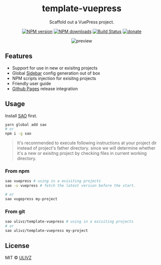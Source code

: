 <h1 align="center">template-vuepress</h1>

<p align="center">
  Scaffold out a VuePress project.
</p>

<p align="center">
<a href="https://npmjs.com/package/template-vuepress"><img src="https://img.shields.io/npm/v/template-vuepress.svg?style=flat" alt="NPM version"></a> <a href="https://npmjs.com/package/template-vuepress"><img src="https://img.shields.io/npm/dm/template-vuepress.svg?style=flat" alt="NPM downloads"></a> <a href="https://circleci.com/gh/ulivz/template-vuepress"><img src="https://img.shields.io/circleci/project/ulivz/template-vuepress/master.svg?style=flat" alt="Build Status"></a> <a href="https://github.com/ulivz/donate"><img src="https://img.shields.io/badge/$-donate-ff69b4.svg?maxAge=2592000&amp;style=flat" alt="donate"></a>
</p>

<p align="center">
  <img src="https://raw.githubusercontent.com/ulivz/template-vuepress/master/.media/using_in_a_exisiting_project.png" alt="preview">
</p>

## Features

- Support for use in new or exisitng projects
- Global [Sidebar](https://vuepress.vuejs.org/default-theme-config/#sidebar) config generation out of box
- NPM scripts injection for exisitng projects
- Friendly user guide
- [Github Pages](https://vuepress.vuejs.org/guide/deploy.html#github-pages) release integration

## Usage

Install [SAO](https://github.com/egoist/sao) first.

``` bash
yarn global add sao
# or
npm i -g sao
```

> It's recommended to execute following instructions at your project dir instead of project's father directory. since we will determine whether it's a new or exisitng project by checking files in current working directory.

### From npm

``` bash
sao vuepress # using in a exisiting projects
sao -u vuepress # fetch the latest version before the start.

# or
sao vugepress my-project 
```

### From git

``` bash
sao ulivz/template-vuepress # using in a exisiting projects
# or
sao ulivz/template-vuepress my-project
```

## License

MIT &copy; [ULIVZ](https://github.com/ulivz)
